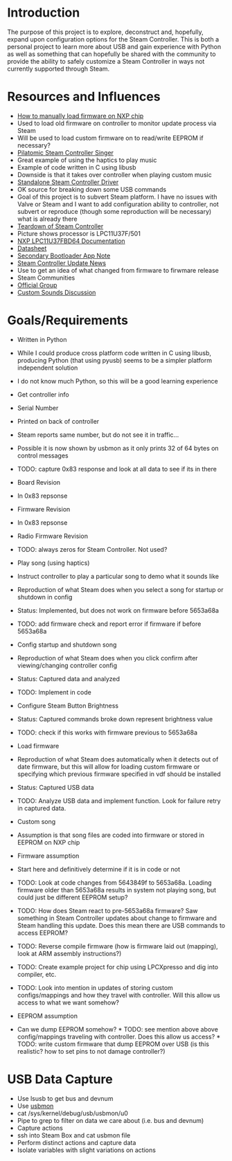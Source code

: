 # Introduction

The purpose of this project is to explore, deconstruct and, hopefully, expand 
 upon configuration options for the Steam Controller. This is both a personal 
 project to learn more about USB and gain experience with Python as well as 
 something that can hopefully be shared with the community to provide the 
 ability to safely customize a Steam Controller in ways not currently supported
 through Steam.

# Resources and Influences

* [How to manually load firmware on NXP chip](https://steamcommunity.com/sharedfiles/filedetails/?id=572740074)
 * Used to load old firmware on controller to monitor update process via Steam
 * Will be used to load custom firmware on to read/write EEPROM if necessary?
* [Pilatomic Steam Controller Singer](https://gitlab.com/Pilatomic/SteamControllerSinger)
 * Great example of using the haptics to play music
 * Example of code written in C using libusb
 * Downside is that it takes over controller when playing custom music
* [Standalone Steam Controller Driver](https://github.com/ynsta/steamcontroller)
 * OK source for breaking down some USB commands
 * Goal of this project is to subvert Steam platform. I have no issues with Valve or Steam and I want to add configuration ability to controller, not subvert or reproduce (though some reproduction will be necessary) what is already there
* [Teardown of Steam Controller](https://www.ifixit.com/Teardown/Steam+Controller+Teardown/52578)
 * Picture shows processor is LPC11U37F/501
* [NXP LPC11U37FBD64 Documentation](http://www.nxp.com/products/microcontrollers-and-processors/arm-processors/lpc-cortex-m-mcus/lpc-cortex-m0-plus-m0/lpc1100-cortex-m0-plus-m0/128kb-flash-12kb-sram-lqfp64-package:LPC11U37FBD64?fpsp=1&tab=Documentation_Tab)
 * [Datasheet](http://www.nxp.com/documents/data_sheet/LPC11U3X.pdf?fasp=1&WT_TYPE=Data%20Sheets&WT_VENDOR=FREESCALE&WT_FILE_FORMAT=pdf&WT_ASSET=Documentation&fileExt=.pdf)
 * [Secondary Bootloader App Note](http://www.nxp.com/documents/application_note/AN11732.zip?fasp=1&WT_TYPE=Application%20Notes&WT_VENDOR=FREESCALE&WT_FILE_FORMAT=zip&WT_ASSET=Documentation&fileExt=.zip)
* [Steam Controller Update News](http://store.steampowered.com/news/?appids=353370)
 * Use to get an idea of what changed from firmware to firwmare release
* Steam Communities
 * [Official Group](http://steamcommunity.com/games/353370#announcements/detail/901091250587237164)
 * [Custom Sounds Discussion](https://steamcommunity.com/app/353370/discussions/0/458607699626517823/)

# Goals/Requirements

* Written in Python
 * While I could produce cross platform code written in C using libusb, producing Python (that using pyusb) seems to be a simpler platform independent solution
 * I do not know much Python, so this will be a good learning experience

* Get controller info
 * Serial Number
  * Printed on back of controller 
  * Steam reports same number, but do not see it in traffic...
   * Possible it is now shown by usbmon as it only prints 32 of 64 bytes on control messages
   * TODO: capture 0x83 response and look at all data to see if its in there
 * Board Revision
  * In 0x83 repsonse
 * Firmware Revision
  * In 0x83 repsonse
 * Radio Firmware Revision
  * TODO: always zeros for Steam Controller. Not used?

* Play song (using haptics)
 * Instruct controller to play a particular song to demo what it sounds like
 * Reproduction of what Steam does when you select a song for startup or shutdown in config
 * Status: Implemented, but does not work on firmware before 5653a68a
 * TODO: add firmware check and report error if firmware if before 5653a68a

* Config startup and shutdown song 
 * Reproduction of what Steam does when you click confirm after viewing/changing controller config
 * Status: Captured data and analyzed
 * TODO: Implement in code

* Configure Steam Button Brightness
 * Status: Captured commands broke down represent brightness value
 * TODO: check if this works with firmware previous to 5653a68a

* Load firmware
 * Reproduction of what Steam does automatically when it detects out of date firmware, but this will allow for loading custom firmware or specifying which previous firmware specified in vdf should be installed
 * Status: Captured USB data 
 * TODO: Analyze USB data and implement function. Look for failure retry in captured data. 

* Custom song 
 * Assumption is that song files are coded into firmware or stored in EEPROM on NXP chip
  * Firmware assumption 
   * Start here and definitively determine if it is in code or not
   * TODO: Look at code changes from 5643849f to 5653a68a. Loading firmware older than 5653a68a results in system not playing song, but could just be different EEPROM setup?
   * TODO: How does Steam react to pre-5653a68a firmware? Saw something in Steam Controller updates about change to firmware and Steam handling this update. Does this mean there are USB commands to access EEPROM?
   * TODO: Reverse compile firmware (how is firmware laid out (mapping), look at ARM assembly instructions?)   
   * TODO: Create example project for chip using LPCXpresso and dig into compiler, etc.
   * TODO: Look into mention in updates of storing custom configs/mappings and how they travel with controller. Will this allow us access to what we want somehow?
  * EEPROM assumption
   * Can we dump EEPROM somehow?
    * TODO: see mention above above config/mappings traveling with controller. Does this allow us access?
    * TODO: write custom firmware that dump EEPROM over USB (is this realistic? how to set pins to not damage controller?)

# USB Data Capture

* Use lsusb to get bus and devnum
* Use [usbmon](https://www.kernel.org/doc/Documentation/usb/usbmon.txt)
 * cat /sys/kernel/debug/usb/usbmon/u0 
 * Pipe to grep to filter on data we care about (i.e. bus and devnum)
* Capture actions
 * ssh into Steam Box and cat usbmon file
 * Perform distinct actions and capture data
 * Isolate variables with slight variations on actions
